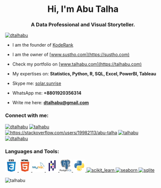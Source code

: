 <h1 align="center">Hi, I'm Abu Talha</h1>
<h3 align="center">A Data Professional and Visual Storyteller.</h3>

<p align="left"> <a href="https://twitter.com/dtalhabu" target="blank"><img src="https://img.shields.io/twitter/follow/dtalhabu?logo=twitter&style=for-the-badge" alt="dtalhabu" /></a> </p>

- I am the founder of [KodeRank](https://koderank.com)

- I am the owner of [www.sustho.com](https://sustho.com)

- Check my portfolio on [www.talhabu.com](https://talhabu.com)

- My expertises on: **Statistics, Python, R, SQL, Excel, PowerBI, Tableau**

- Skype me: [solar.sunrise](solar.sunrise)

- WhatsApp me: **+8801920356314**

- Write me here: **dtalhabu@gmail.com**

<h3 align="left">Connect with me:</h3>
<p align="left">
<a href="https://twitter.com/dtalhabu" target="blank"><img align="center" src="https://raw.githubusercontent.com/rahuldkjain/github-profile-readme-generator/master/src/images/icons/Social/twitter.svg" alt="dtalhabu" height="30" width="40" /></a>
<a href="https://linkedin.com/in/talhabu" target="blank"><img align="center" src="https://raw.githubusercontent.com/rahuldkjain/github-profile-readme-generator/master/src/images/icons/Social/linked-in-alt.svg" alt="talhabu" height="30" width="40" /></a>
<a href="https://stackoverflow.com/users/https://stackoverflow.com/users/19982113/abu-talha" target="blank"><img align="center" src="https://raw.githubusercontent.com/rahuldkjain/github-profile-readme-generator/master/src/images/icons/Social/stack-overflow.svg" alt="https://stackoverflow.com/users/19982113/abu-talha" height="30" width="40" /></a>
<a href="https://kaggle.com/talhabu" target="blank"><img align="center" src="https://raw.githubusercontent.com/rahuldkjain/github-profile-readme-generator/master/src/images/icons/Social/kaggle.svg" alt="talhabu" height="30" width="40" /></a>
<a href="https://fb.com/dtalhabu" target="blank"><img align="center" src="https://raw.githubusercontent.com/rahuldkjain/github-profile-readme-generator/master/src/images/icons/Social/facebook.svg" alt="dtalhabu" height="30" width="40" /></a>
</p>

<h3 align="left">Languages and Tools:</h3>
<p align="left"> <a href="https://www.w3schools.com/css/" target="_blank" rel="noreferrer"> <img src="https://raw.githubusercontent.com/devicons/devicon/master/icons/css3/css3-original-wordmark.svg" alt="css3" width="40" height="40"/> </a> <a href="https://www.w3.org/html/" target="_blank" rel="noreferrer"> <img src="https://raw.githubusercontent.com/devicons/devicon/master/icons/html5/html5-original-wordmark.svg" alt="html5" width="40" height="40"/> </a> <a href="https://www.mysql.com/" target="_blank" rel="noreferrer"> <img src="https://raw.githubusercontent.com/devicons/devicon/master/icons/mysql/mysql-original-wordmark.svg" alt="mysql" width="40" height="40"/> </a> <a href="https://pandas.pydata.org/" target="_blank" rel="noreferrer"> <img src="https://raw.githubusercontent.com/devicons/devicon/2ae2a900d2f041da66e950e4d48052658d850630/icons/pandas/pandas-original.svg" alt="pandas" width="40" height="40"/> </a> <a href="https://www.postgresql.org" target="_blank" rel="noreferrer"> <img src="https://raw.githubusercontent.com/devicons/devicon/master/icons/postgresql/postgresql-original-wordmark.svg" alt="postgresql" width="40" height="40"/> </a> <a href="https://www.python.org" target="_blank" rel="noreferrer"> <img src="https://raw.githubusercontent.com/devicons/devicon/master/icons/python/python-original.svg" alt="python" width="40" height="40"/> </a> <a href="https://scikit-learn.org/" target="_blank" rel="noreferrer"> <img src="https://upload.wikimedia.org/wikipedia/commons/0/05/Scikit_learn_logo_small.svg" alt="scikit_learn" width="40" height="40"/> </a> <a href="https://seaborn.pydata.org/" target="_blank" rel="noreferrer"> <img src="https://seaborn.pydata.org/_images/logo-mark-lightbg.svg" alt="seaborn" width="40" height="40"/> </a> <a href="https://www.sqlite.org/" target="_blank" rel="noreferrer"> <img src="https://www.vectorlogo.zone/logos/sqlite/sqlite-icon.svg" alt="sqlite" width="40" height="40"/> </a> </p>

<p><img align="center" src="https://github-readme-stats.vercel.app/api/top-langs?username=talhabu&show_icons=true&locale=en&layout=compact" alt="talhabu" /></p>
